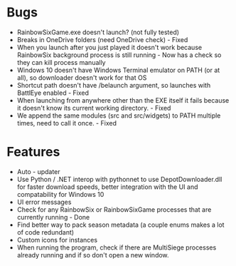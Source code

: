 # Bugs

* RainbowSixGame.exe doesn't launch? (not fully tested)
* Breaks in OneDrive folders (need OneDrive check) - Fixed
* When you launch after you just played it doesn't work because RainbowSix background process is still running - Now has a check so they can kill process manually
* Windows 10 doesn't have Windows Terminal emulator on PATH (or at all), so downloader doesn't work for that OS
* Shortcut path doesn't have /belaunch argument, so launches with BattlEye enabled - Fixed
* When launching from anywhere other than the EXE itself it fails because it doesn't know its current working directory. - Fixed
* We append the same modules (src and src/widgets) to PATH multiple times, need to call it once. - Fixed

# Features

* Auto - updater
* Use Python / .NET interop with pythonnet to use DepotDownloader.dll for faster download speeds, better integration with the UI and compatability for Windows 10
* UI error messages
* Check for any RainbowSix or RainbowSixGame processes that are currently running - Done
* Find better way to pack season metadata (a couple enums makes a lot of code redundant)
* Custom icons for instances
* When running the program, check if there are MultiSiege processes already running and if so don't open a new window.